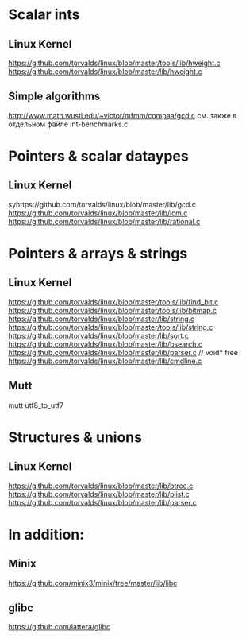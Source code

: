 # Scalar ints 
## Linux Kernel
https://github.com/torvalds/linux/blob/master/tools/lib/hweight.c
https://github.com/torvalds/linux/blob/master/lib/hweight.c
## Simple algorithms
http://www.math.wustl.edu/~victor/mfmm/compaa/gcd.c
см. также в отдельном файле int-benchmarks.c

# Pointers & scalar dataypes
## Linux Kernel
syhttps://github.com/torvalds/linux/blob/master/lib/gcd.c
https://github.com/torvalds/linux/blob/master/lib/lcm.c
https://github.com/torvalds/linux/blob/master/lib/rational.c

# Pointers & arrays & strings
## Linux Kernel
https://github.com/torvalds/linux/blob/master/tools/lib/find_bit.c
https://github.com/torvalds/linux/blob/master/tools/lib/bitmap.c
https://github.com/torvalds/linux/blob/master/lib/string.c
https://github.com/torvalds/linux/blob/master/tools/lib/string.c
https://github.com/torvalds/linux/blob/master/lib/sort.c
https://github.com/torvalds/linux/blob/master/lib/bsearch.c
https://github.com/torvalds/linux/blob/master/lib/parser.c		// void* free
https://github.com/torvalds/linux/blob/master/lib/cmdline.c
## Mutt
mutt utf8_to_utf7

# Structures & unions
## Linux Kernel 
https://github.com/torvalds/linux/blob/master/lib/btree.c
https://github.com/torvalds/linux/blob/master/lib/plist.c
https://github.com/torvalds/linux/blob/master/lib/parser.c

# In addition:
## Minix
https://github.com/minix3/minix/tree/master/lib/libc
## glibc
https://github.com/lattera/glibc
